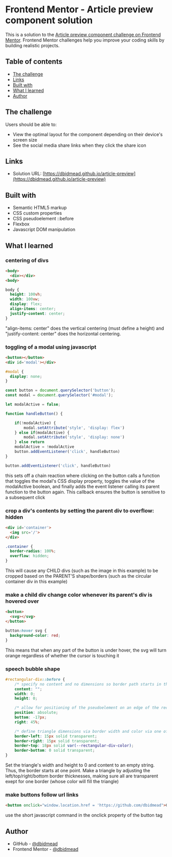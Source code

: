 # Frontend Mentor - Article preview component solution

This is a solution to the [Article preview component challenge on Frontend Mentor](https://www.frontendmentor.io/challenges/article-preview-component-dYBN_pYFT). Frontend Mentor challenges help you improve your coding skills by building realistic projects. 

## Table of contents
- [The challenge](#the-challenge)
- [Links](#links)
- [Built with](#built-with)
- [What I learned](#what-i-learned)
- [Author](#author)

## The challenge

Users should be able to:

- View the optimal layout for the component depending on their device's screen size
- See the social media share links when they click the share icon

## Links

- Solution URL: [https://dbidmead.github.io/article-preview](https://dbidmead.github.io/article-preview)

## Built with

- Semantic HTML5 markup
- CSS custom properties
- CSS pseudoelement ::before
- Flexbox
- Javascript DOM manipulation

## What I learned

### centering of divs

```html
<body>
  <div></div>
<body>
```

```css
body {
  height: 100vh;
  width: 100vw;
  display: flex;
  align-items: center;
  justify-content: center;
}
```

"align-items: center" does the vertical centering (must define a height) and "justify-content: center" does the horizontal centering.

### toggling of a modal using javascript

```html
<button></button>
<div id='modal'></div>
```

```css
#modal {
  display: none;
}
```

```js
const button = document.querySelector('button');
const modal = document.querySelector('#modal');

let modalActive = false;

function handleButton() {

    if(!modalActive) {
        modal.setAttribute('style', 'display: flex')
    } else if(modalActive) {
        modal.setAttribute('style', 'display: none')
    } else return
    modalActive = !modalActive
    button.addEventListener('click', handleButton)
}

button.addEventListener('click', handleButton)
```
this sets off a chain reaction where clicking on the button calls a function that toggles the modal's CSS display property, toggles the value of the modalActive boolean, and finally adds the event listener calling its parent function to the button again. This callback ensures the button is sensitive to a subsequent click

### crop a div's contents by setting the parent div to overflow: hidden

```html
<div id='container'>
  <img src='/'>
</div>
```

```css
.container {
  border-radius: 100%;
  overflow: hidden;
}
```

This will cause any CHILD divs (such as the image in this example) to be cropped based on the PARENT'S shape/borders (such as the circular container div in this example)

### make a child div change color whenever its parent's div is hovered over

```html
<button>
  <svg></svg>
</button>
```

```css
button:hover svg {
  background-color: red;
}
```
This means that when any part of the button is under hover, the svg will turn orange regardless of whether the cursor is touching it

### speech bubble shape

```css
#rectangular-div::before {
    /* specify no content and no dimensions so border path starts in the middle */
    content: "";
    width: 0;
    height: 0;

    /* allow for positioning of the pseudoelement on an edge of the rectangle */
    position: absolute;
    bottom: -17px;
    right: 45%;

    /* define triangle dimensions via border width and color via one of the border colors (usually top) */
    border-left: 15px solid transparent;
    border-right: 15px solid transparent;
    border-top: 18px solid var(--rectangular-div-color);
    border-bottom: 0 solid transparent;
}
```

Set the triangle's width and height to 0 and content to an empty string. Thus, the border starts at one point. Make a triangle by adjusting the left/top/right/bottom border thicknesses, making sure all are transparent exept for one border (whose color will fill the triangle)

### make buttons follow url links

```html
<button onclick="window.location.href = 'https://github.com/dbidmead">GitHub</button>
```

use the short javascript command in the onclick property of the button tag


## Author

- GitHub - [@dbidmead](https://github.com/dbidmead)
- Frontend Mentor - [@dbidmead](https://www.frontendmentor.io/profile/dbidmead)